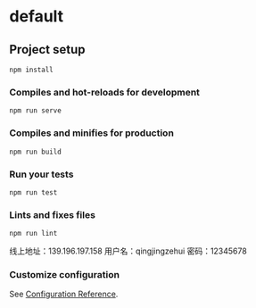 # default

## Project setup
```
npm install
```

### Compiles and hot-reloads for development
```
npm run serve
```

### Compiles and minifies for production
```
npm run build
```

### Run your tests
```
npm run test
```

### Lints and fixes files
```
npm run lint
```

线上地址：<a>139.196.197.158</a>
用户名：qingjingzehui
密码：12345678

### Customize configuration
See [Configuration Reference](https://cli.vuejs.org/config/).
